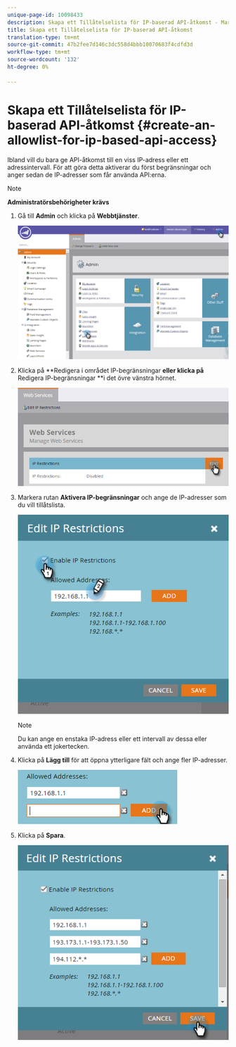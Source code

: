 ```yaml
---
unique-page-id: 10098433
description: Skapa ett Tillåtelselista för IP-baserad API-åtkomst - Marketo Docs - Produktdokumentation
title: Skapa ett Tillåtelselista för IP-baserad API-åtkomst
translation-type: tm+mt
source-git-commit: 47b2fee7d146c3dc558d4bbb10070683f4cdfd3d
workflow-type: tm+mt
source-wordcount: '132'
ht-degree: 0%

---
```



# Skapa ett Tillåtelselista för IP-baserad API-åtkomst {#create-an-allowlist-for-ip-based-api-access}

Ibland vill du bara ge API-åtkomst till en viss IP-adress eller ett adressintervall. För att göra detta aktiverar du först begränsningar och anger sedan de IP-adresser som får använda API:erna.

>[!NOTE]
>
>**Administratörsbehörigheter krävs**

1. Gå till **Admin** och klicka på **Webbtjänster**.

   ![](assets/image2016-2-25-9-3a12-3a48.png)

1. Klicka på **Redigera i området IP-begränsningar **eller klicka på** Redigera IP-begränsningar **i det övre vänstra hörnet.

   ![](assets/image2016-2-25-9-3a15-3a30.png)

1. Markera rutan **Aktivera IP-begränsningar** och ange de IP-adresser som du vill tillåtslista.

   ![](assets/image2016-2-25-9-3a18-3a28.png)

   >[!NOTE]
   >
   >Du kan ange en enstaka IP-adress eller ett intervall av dessa eller använda ett jokertecken.

1. Klicka på **Lägg till** för att öppna ytterligare fält och ange fler IP-adresser.

   ![](assets/image2016-2-25-9-3a20-3a47.png)

1. Klicka på **Spara**.

   ![](assets/image2016-2-25-9-3a28-3a21.png)


